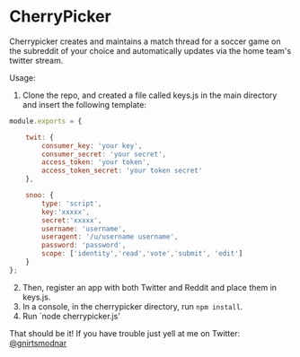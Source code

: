 # CherryPicker 
Cherrypicker creates and maintains a match thread for a soccer game on the subreddit of your choice and automatically updates via the home team's twitter stream.

Usage:

1. Clone the repo, and created a file called keys.js in the main directory and insert the following template:  

````javascript
module.exports = {

	twit: {
		consumer_key: 'your key',
	    consumer_secret: 'your secret',
	    access_token: 'your token',
	    access_token_secret: 'your token secret'
	},

	snoo: {
		type: 'script',
		key:'xxxxx',
		secret:'xxxxx',
		username: 'username',
		useragent: '/u/username username',
		password: 'password',
		scope: ['identity','read','vote','submit', 'edit']
	}
};
````

2. Then, register an app with both Twitter and Reddit and place them in keys.js.
3. In a console, in the cherrypicker directory, run `npm install`.
4. Run `node cherrypicker.js'

That should be it!  If you have trouble just yell at me on Twitter: [@gnirtsmodnar](http://www.twitter.com/gnirtsmodnar)
